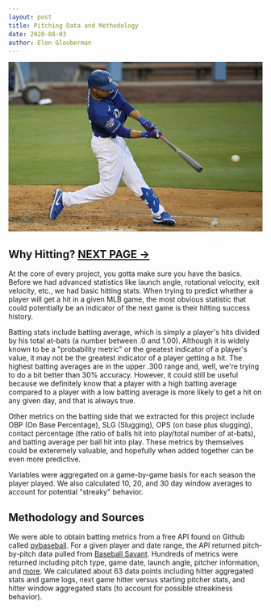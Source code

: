 ```yaml
---
layout: post
title: Pitching Data and Methodology
date: 2020-08-03
author: Elon Glouberman
---
```

![mookie](./images/mookie.jpg "mookie")

## Why Hitting? **[NEXT PAGE ->](./stadium.html "next")**

At the core of every project, you gotta make sure you have the basics. Before we had advanced statistics like launch angle, rotational velocity, exit velocity, etc., we had basic hitting stats. When trying to predict whether a player will get a hit in a given MLB game, the most obvious statistic that could potentially be an indicator of the next game is their hitting success history. 

Batting stats include batting average, which is simply a player's hits divided by his total at-bats (a number between .0 and 1.00). Although it is widely known to be a "probability metric" or the greatest indicator of a player's value, it may not be the greatest indicator of a player getting a hit. The highest batting averages are in the upper .300 range and, well, we're trying to do a bit better than 30% accuracy. However, it could still be useful because we definitely know that a player with a high batting average compared to a player with a low batting average is more likely to get a hit on any given day, and that is always true. 

Other metrics on the batting side that we extracted for this project include OBP (On Base Percentage), SLG (Slugging), OPS (on base plus slugging), contact percentage (the ratio of balls hit into play/total number of at-bats), and batting average per ball hit into play. These metrics by themselves could be exteremely valuable, and hopefully when added together can be even more predictive. 

Variables were aggregated on a game-by-game basis for each season the player played. We also calculated 10, 20, and 30 day window averages to account for potential "streaky" behavior. 


## Methodology and Sources

We were able to obtain batting metrics from a free API found on Github called [pybaseball](https://github.com/jldbc/pybaseball). For a given player and date range, the API returned pitch-by-pitch data pulled from [Baseball Savant](https://baseballsavant.mlb.com/csv-docs). Hundreds of metrics were returned including pitch type, game date, launch angle, pitcher information, and [more](https://baseballsavant.mlb.com/csv-docs). We calculated about 63 data points including hitter aggregated stats and game logs, next game hitter versus starting pitcher stats, and hitter window aggregated stats (to account for possible streakiness behavior). 